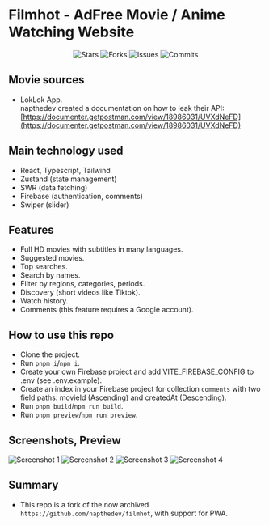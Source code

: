 # Filmhot - AdFree Movie / Anime Watching Website

<p align="center">
  <img alt="Stars" src="https://badgen.net/github/stars/DuCanhGH/filmhot">
  <img alt="Forks" src="https://badgen.net/github/forks/DuCanhGH/filmhot">
  <img alt="Issues" src="https://badgen.net/github/issues/DuCanhGH/filmhot">
  <img alt="Commits" src="https://badgen.net/github/commits/DuCanhGH/filmhot">
</p>

## Movie sources

- LokLok App.  
  napthedev created a documentation on how to leak their API: [https://documenter.getpostman.com/view/18986031/UVXdNeFD](https://documenter.getpostman.com/view/18986031/UVXdNeFD)

## Main technology used

- React, Typescript, Tailwind
- Zustand (state management)
- SWR (data fetching)
- Firebase (authentication, comments)
- Swiper (slider)

## Features

- Full HD movies with subtitles in many languages.
- Suggested movies.
- Top searches.
- Search by names.
- Filter by regions, categories, periods.
- Discovery (short videos like Tiktok).
- Watch history.
- Comments (this feature requires a Google account).

## How to use this repo

- Clone the project.
- Run `pnpm i`/`npm i`.
- Create your own Firebase project and add VITE_FIREBASE_CONFIG to .env (see .env.example).
- Create an index in your Firebase project for collection `comments` with two field paths: movieId (Ascending) and createdAt (Descending).
- Run `pnpm build`/`npm run build`.
- Run `pnpm preview`/`npm run preview`.

## Screenshots, Preview

![Screenshot 1](https://res.cloudinary.com/naptest/image/upload/v1641805138/filmhot/filmhot_npivh7.jpg)
![Screenshot 2](https://res.cloudinary.com/naptest/image/upload/v1641805139/filmhot/filmhot-2_wprbaq.jpg)
![Screenshot 3](https://res.cloudinary.com/naptest/image/upload/v1641805139/filmhot/filmhot-3_x77nha.jpg)
![Screenshot 4](https://res.cloudinary.com/naptest/image/upload/v1641805139/filmhot/filmhot-4_l8x5h7.jpg)

## Summary

- This repo is a fork of the now archived `https://github.com/napthedev/filmhot`, with support for PWA.
